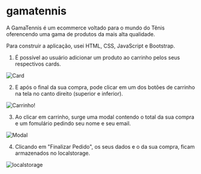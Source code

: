 # gamatennis
A GamaTennis é um ecommerce voltado para o mundo do Tênis oferencendo uma gama de produtos da mais alta qualidade.

Para construir a aplicação, usei HTML, CSS, JavaScript e Bootstrap.

1. É possível ao usuário adicionar um produto ao carrinho pelos seus respectivos cards.

![Card](https://user-images.githubusercontent.com/47837747/126926083-561f49a4-6dc1-4aa7-a217-732297bea763.png)


2. E após o final da sua compra, pode clicar em um dos botões de carrinho na tela no canto direito (superior e inferior).

![Carrinho](https://user-images.githubusercontent.com/47837747/126926405-2edf3ab6-0f6e-4cc1-bb3d-01ab8484a281.png)!


3. Ao clicar em carrinho, surge uma modal contendo o total da sua compra e um fomulário pedindo seu nome e seu email. 

![Modal](https://user-images.githubusercontent.com/47837747/126926573-6d727265-9b85-464f-8dec-172d043668d7.png)


4. Clicando em "Finalizar Pedido", os seus dados e o da sua compra, ficam armazenados no localstorage.

![localstorage](https://user-images.githubusercontent.com/47837747/126926787-edd1fc24-abbb-42d5-bcbc-a5cb8b8be685.png)
